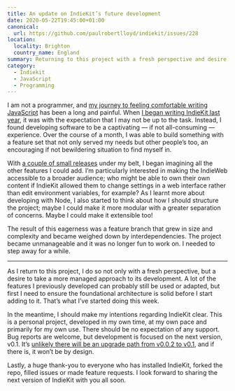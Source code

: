 ```yaml
---
title: An update on IndieKit’s future development
date: 2020-05-22T19:45:00+01:00
canonical:
  url: https://github.com/paulrobertlloyd/indiekit/issues/228
location:
  locality: Brighton
  country_name: England
summary: Returning to this project with a fresh perspective and desire to take a more managed approach to its development.
category:
  - Indiekit
  - JavaScript
  - Programming
---
```

I am not a programmer, and [my journey to feeling comfortable writing JavaScript][1] has been a long and painful. When [I began writing IndieKit last year][2], it was with the expectation that I may not be up to the task. Instead, I found developing software to be a captivating — if not all-consuming — experience. Over the course of a month, I was able to build something with a feature set that not only served my needs but other people’s too, an encouraging if not bewildering situation to find myself in.

With [a couple of small releases][3] under my belt, I began imagining all the other features I could add. I’m particularly interested in making the IndieWeb accessible to a broader audience; who might be able to own their own content if IndieKit allowed them to change settings in a web interface rather than edit environment variables, for example? As I learnt more about developing with Node, I also started to think about how I should structure the project; maybe I could make it more modular with a greater separation of concerns. Maybe I could make it extensible too!

The result of this eagerness was a feature branch that grew in size and complexity and became weighed down by interdependencies. The project became unmanageable and it was no longer fun to work on. I needed to step away for a while.

* * *

As I return to this project, I do so not only with a fresh perspective, but a desire to take a more managed approach to its development. A lot of the features I previously developed can probably still be used or adapted, but first I need to ensure the foundational architecture is solid before I start adding to it. That’s what I’ve started doing this week.

In the meantime, I should make my intentions regarding IndieKit clear. This is a personal project, developed in my own time, at my own pace and primarily for my own use. There should be no expectation of any support. Bug reports are welcome, but development is focused on the next version, v0.1. It’s [unlikely there will be an upgrade path from v0.0.2 to v0.1][4], and if there is, it won’t be by design.

Lastly, a huge thank-you to everyone who has installed IndieKit, forked the repo, filled issues or made feature requests. I look forward to sharing the next version of IndieKit with you all soon.

[1]: https://paulrobertlloyd.com/2018/05/javascript/
[2]: /2019/02/weeknotes_7/
[3]: https://github.com/paulrobertlloyd/indiekit/releases
[4]: https://github.com/paulrobertlloyd/indiekit/issues/117

